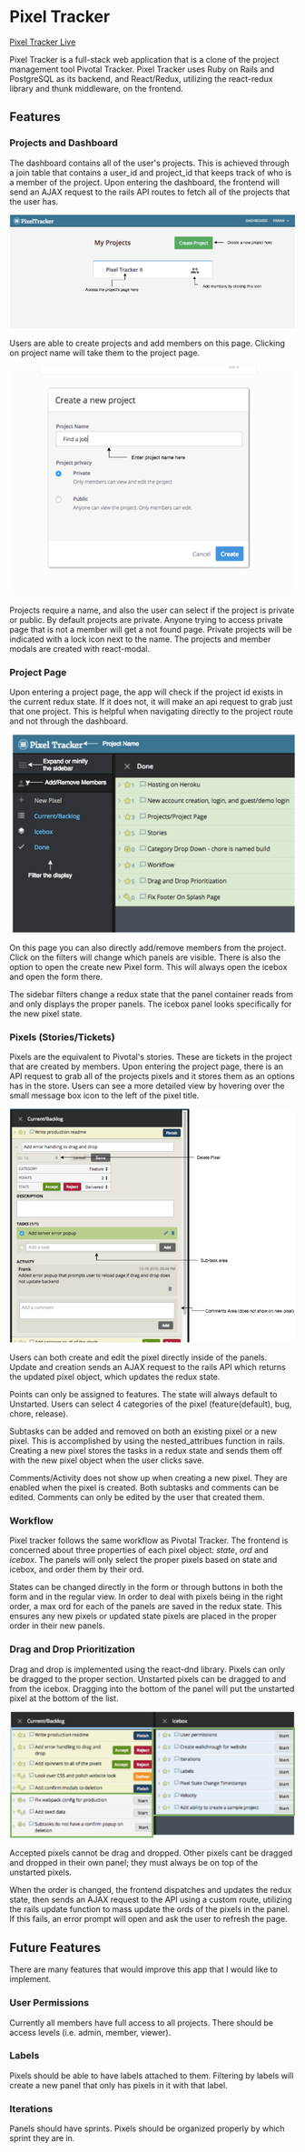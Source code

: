 # Pixel Tracker
[Pixel Tracker Live](https://pixel-tracker1.herokuapp.com)

Pixel Tracker is a full-stack web application that is a clone of the project management tool Pivotal Tracker. Pixel Tracker uses Ruby on Rails and PostgreSQL as its backend, and React/Redux, utilizing the react-redux library and thunk middleware, on the frontend.   

## Features

### Projects and Dashboard

The dashboard contains all of the user's projects. This is achieved through a join table that contains a user_id and project_id that keeps track of who is a member of the project. Upon entering the dashboard, the frontend will send an AJAX request to the rails API routes to fetch all of the projects that the user has.

![Dashboard](./docs/screenshots/screenshot-dashboard.png)

Users are able to create projects and add members on this page. Clicking on project name will take them to the project page.

![Create Project](./docs/screenshots/screenshot-create-project.png)

Projects require a name, and also the user can select if the project is private or public. By default projects are private. Anyone trying to access private page that is not a member will get a not found page. Private projects will be indicated with a lock icon next to the name. The projects and member modals are created with react-modal.

### Project Page

Upon entering a project page, the app will check if the project id exists in the current redux state. If it does not, it will make an api request to grab just that one project. This is helpful when navigating directly to the project route and not through the dashboard.

![Project Page](./docs/screenshots/screenshot-sidebar.png)

On this page you can also directly add/remove members from the project. Click on the filters will change which panels are visible. There is also the option to open the create new Pixel form. This will always open the icebox and open the form there.

The sidebar filters change a redux state that the panel container reads from and only displays the proper panels. The icebox panel looks specifically for the new pixel state.

### Pixels (Stories/Tickets)

Pixels are the equivalent to Pivotal's stories. These are tickets in the project that are created by members. Upon entering the project page, there is an API request to grab all of the projects pixels and it stores them as an options has in the store. Users can see a more detailed view by hovering over the small message box icon to the left of the pixel title.

![Pixel Form](./docs/screenshots/screenshot-form.png)

Users can both create and edit the pixel directly inside of the panels. Update and creation sends an AJAX request to the rails API which returns the updated pixel object, which updates the redux state.

Points can only be assigned to features. The state will always default to Unstarted. Users can select 4 categories of the pixel (feature(default), bug, chore, release).

Subtasks can be added and removed on both an existing pixel or a new pixel. This is accomplished by using the nested_attribues function in rails. Creating a new pixel stores the tasks in a redux state and sends them off with the new pixel object when the user clicks save.

Comments/Activity does not show up when creating a new pixel. They are enabled when the pixel is created. Both subtasks and comments can be edited. Comments can only be edited by the user that created them.

### Workflow

Pixel tracker follows the same workflow as Pivotal Tracker. The frontend is concerned about three properties of each pixel object: _state_, _ord_ and _icebox_. The panels will only select the proper pixels based on state and icebox, and order them by their ord.

States can be changed directly in the form or through buttons in both the form and in the regular view. In order to deal with pixels being in the right order, a max ord for each of the panels are saved in the redux state. This ensures any new pixels or updated state pixels are placed in the proper order in their new panels.

### Drag and Drop Prioritization

Drag and drop is implemented using the react-dnd library. Pixels can only be dragged to the proper section. Unstarted pixels can be dragged to and from the icebox. Dragging into the bottom of the panel will put the unstarted pixel at the bottom of the list.

![Drag and Drop](./docs/screenshots/screenshot-dnd.png)

Accepted pixels cannot be drag and dropped. Other pixels cant be dragged and dropped in their own panel; they must always be on top of the unstarted pixels.

When the order is changed, the frontend dispatches and updates the redux state, then sends an AJAX request to the API using a custom route, utilizing the rails update function to mass update the ords of the pixels in the panel. If this fails, an error prompt will open and ask the user to refresh the page.

## Future Features

There are many features that would improve this app that I would like to implement.

### User Permissions

Currently all members have full access to all projects. There should be access levels (i.e. admin, member, viewer).

### Labels

Pixels should be able to have labels attached to them. Filtering by labels will create a new panel that only has pixels in it with that label.

### Iterations

Panels should have sprints. Pixels should be organized properly by which sprint they are in.
